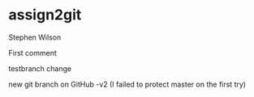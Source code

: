 # assign2git
Stephen Wilson

First comment

testbranch change

new git branch on GitHub -v2 (I failed to protect master on the first try)

